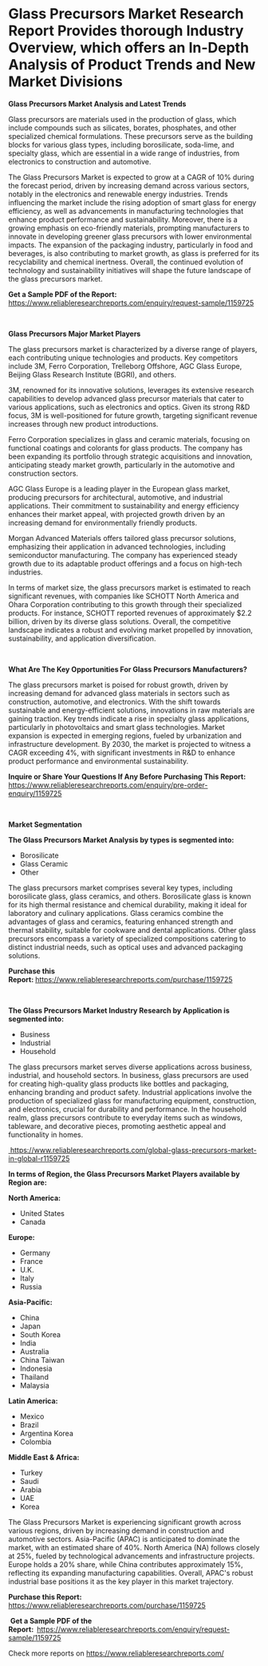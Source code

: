 <p><h1>Glass Precursors Market Research Report Provides thorough Industry Overview, which offers an In-Depth Analysis of Product Trends and New Market Divisions</h1></p><p><strong>Glass Precursors Market Analysis and Latest Trends</strong></p>
<p><p>Glass precursors are materials used in the production of glass, which include compounds such as silicates, borates, phosphates, and other specialized chemical formulations. These precursors serve as the building blocks for various glass types, including borosilicate, soda-lime, and specialty glass, which are essential in a wide range of industries, from electronics to construction and automotive.</p><p>The Glass Precursors Market is expected to grow at a CAGR of 10% during the forecast period, driven by increasing demand across various sectors, notably in the electronics and renewable energy industries. Trends influencing the market include the rising adoption of smart glass for energy efficiency, as well as advancements in manufacturing technologies that enhance product performance and sustainability. Moreover, there is a growing emphasis on eco-friendly materials, prompting manufacturers to innovate in developing greener glass precursors with lower environmental impacts. The expansion of the packaging industry, particularly in food and beverages, is also contributing to market growth, as glass is preferred for its recyclability and chemical inertness. Overall, the continued evolution of technology and sustainability initiatives will shape the future landscape of the glass precursors market.</p></p>
<p><strong>Get a Sample PDF of the Report:&nbsp;</strong> <a href="https://www.reliableresearchreports.com/enquiry/request-sample/1159725?utm_campaign=3315&utm_medium=2&utm_source=Github&utm_content=ia&utm_term=22032025&utm_id=glass-precursors">https://www.reliableresearchreports.com/enquiry/request-sample/1159725</a></p>
<p>&nbsp;</p>
<p><strong>Glass Precursors Major Market Players</strong></p>
<p><p>The glass precursors market is characterized by a diverse range of players, each contributing unique technologies and products. Key competitors include 3M, Ferro Corporation, Trelleborg Offshore, AGC Glass Europe, Beijing Glass Research Institute (BGRI), and others. </p><p>3M, renowned for its innovative solutions, leverages its extensive research capabilities to develop advanced glass precursor materials that cater to various applications, such as electronics and optics. Given its strong R&D focus, 3M is well-positioned for future growth, targeting significant revenue increases through new product introductions.</p><p>Ferro Corporation specializes in glass and ceramic materials, focusing on functional coatings and colorants for glass products. The company has been expanding its portfolio through strategic acquisitions and innovation, anticipating steady market growth, particularly in the automotive and construction sectors.</p><p>AGC Glass Europe is a leading player in the European glass market, producing precursors for architectural, automotive, and industrial applications. Their commitment to sustainability and energy efficiency enhances their market appeal, with projected growth driven by an increasing demand for environmentally friendly products.</p><p>Morgan Advanced Materials offers tailored glass precursor solutions, emphasizing their application in advanced technologies, including semiconductor manufacturing. The company has experienced steady growth due to its adaptable product offerings and a focus on high-tech industries.</p><p>In terms of market size, the glass precursors market is estimated to reach significant revenues, with companies like SCHOTT North America and Ohara Corporation contributing to this growth through their specialized products. For instance, SCHOTT reported revenues of approximately $2.2 billion, driven by its diverse glass solutions. Overall, the competitive landscape indicates a robust and evolving market propelled by innovation, sustainability, and application diversification.</p></p>
<p>&nbsp;</p>
<p><strong>What Are The Key Opportunities For Glass Precursors Manufacturers?</strong></p>
<p><p>The glass precursors market is poised for robust growth, driven by increasing demand for advanced glass materials in sectors such as construction, automotive, and electronics. With the shift towards sustainable and energy-efficient solutions, innovations in raw materials are gaining traction. Key trends indicate a rise in specialty glass applications, particularly in photovoltaics and smart glass technologies. Market expansion is expected in emerging regions, fueled by urbanization and infrastructure development. By 2030, the market is projected to witness a CAGR exceeding 4%, with significant investments in R&D to enhance product performance and environmental sustainability.</p></p>
<p><strong>Inquire or Share Your Questions If Any Before Purchasing This Report:</strong> <a href="https://www.reliableresearchreports.com/enquiry/pre-order-enquiry/1159725?utm_campaign=3315&utm_medium=2&utm_source=Github&utm_content=ia&utm_term=22032025&utm_id=glass-precursors">https://www.reliableresearchreports.com/enquiry/pre-order-enquiry/1159725</a></p>
<p>&nbsp;</p>
<p><strong>Market Segmentation</strong></p>
<p><strong>The Glass Precursors Market Analysis by types is segmented into:</strong></p>
<p><ul><li>Borosilicate</li><li>Glass Ceramic</li><li>Other</li></ul></p>
<p><p>The glass precursors market comprises several key types, including borosilicate glass, glass ceramics, and others. Borosilicate glass is known for its high thermal resistance and chemical durability, making it ideal for laboratory and culinary applications. Glass ceramics combine the advantages of glass and ceramics, featuring enhanced strength and thermal stability, suitable for cookware and dental applications. Other glass precursors encompass a variety of specialized compositions catering to distinct industrial needs, such as optical uses and advanced packaging solutions.</p></p>
<p><strong>Purchase this Report:&nbsp;</strong><a href="https://www.reliableresearchreports.com/purchase/1159725?utm_campaign=3315&utm_medium=2&utm_source=Github&utm_content=ia&utm_term=22032025&utm_id=glass-precursors">https://www.reliableresearchreports.com/purchase/1159725</a></p>
<p>&nbsp;</p>
<p><strong>The Glass Precursors Market Industry Research by Application is segmented into:</strong></p>
<p><ul><li>Business</li><li>Industrial</li><li>Household</li></ul></p>
<p><p>The glass precursors market serves diverse applications across business, industrial, and household sectors. In business, glass precursors are used for creating high-quality glass products like bottles and packaging, enhancing branding and product safety. Industrial applications involve the production of specialized glass for manufacturing equipment, construction, and electronics, crucial for durability and performance. In the household realm, glass precursors contribute to everyday items such as windows, tableware, and decorative pieces, promoting aesthetic appeal and functionality in homes.</p></p>
<p><a href="https://www.reliableresearchreports.com/global-glass-precursors-market-in-global-r1159725?utm_campaign=3315&utm_medium=2&utm_source=Github&utm_content=ia&utm_term=22032025&utm_id=glass-precursors">&nbsp;https://www.reliableresearchreports.com/global-glass-precursors-market-in-global-r1159725</a></p>
<p><strong>In terms of Region, the Glass Precursors Market Players available by Region are:</strong></p>
<p>
    <p> <strong> North America: </strong>
        <ul>
            <li>United States</li>
            <li>Canada</li>
        </ul>
        </p> 
    <p> <strong> Europe: </strong>
        <ul>
            <li>Germany</li>
            <li>France</li>
            <li>U.K.</li>
            <li>Italy</li>
            <li>Russia</li>
        </ul>
        </p> 
    <p> <strong> Asia-Pacific: </strong>
        <ul>
            <li>China</li>
            <li>Japan</li>
            <li>South Korea</li>
            <li>India</li>
            <li>Australia</li>
            <li>China Taiwan</li>
            <li>Indonesia</li>
            <li>Thailand</li>
            <li>Malaysia</li>
        </ul>
        </p> 
    <p> <strong> Latin America: </strong>
        <ul>
            <li>Mexico</li>
            <li>Brazil</li>
            <li>Argentina Korea</li>
            <li>Colombia</li>
        </ul>
        </p> 
    <p> <strong> Middle East & Africa: </strong>
        <ul>
            <li>Turkey</li>
            <li>Saudi</li>
            <li>Arabia</li>
            <li>UAE</li>
            <li>Korea</li>
        </ul>
    </p>
    </p>
<p><p>The Glass Precursors Market is experiencing significant growth across various regions, driven by increasing demand in construction and automotive sectors. Asia-Pacific (APAC) is anticipated to dominate the market, with an estimated share of 40%. North America (NA) follows closely at 25%, fueled by technological advancements and infrastructure projects. Europe holds a 20% share, while China contributes approximately 15%, reflecting its expanding manufacturing capabilities. Overall, APAC's robust industrial base positions it as the key player in this market trajectory.</p></p>
<p><strong>Purchase this Report: </strong><a href="https://www.reliableresearchreports.com/purchase/1159725?utm_campaign=3315&utm_medium=2&utm_source=Github&utm_content=ia&utm_term=22032025&utm_id=glass-precursors">https://www.reliableresearchreports.com/purchase/1159725</a></p>
<p>&nbsp;<strong>Get a Sample PDF of the Report:&nbsp;&nbsp;</strong><a href="https://www.reliableresearchreports.com/enquiry/request-sample/1159725?utm_campaign=3315&utm_medium=2&utm_source=Github&utm_content=ia&utm_term=22032025&utm_id=glass-precursors">https://www.reliableresearchreports.com/enquiry/request-sample/1159725</a></p>
<p><strong></strong></p>
<p>Check more reports on <a href="https://www.reliableresearchreports.com/?utm_campaign=3315&utm_medium=2&utm_source=Github&utm_content=ia&utm_term=22032025&utm_id=glass-precursors">https://www.reliableresearchreports.com/</a></p>